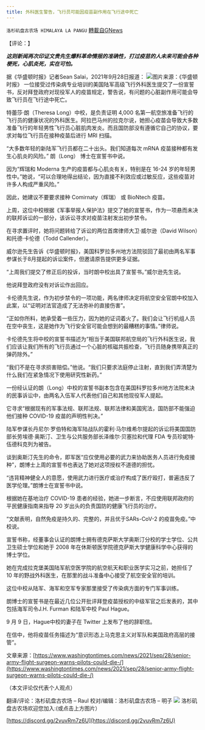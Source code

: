 ```yaml
---
title: 外科医生警告，飞行员可能因疫苗副作用在飞行途中死亡
---
```

`洛杉矶盘古农场 HIMALAYA LA PANGU` [轉載自GNews](https://gnews.org/zh-hans/1567681/)

【评论：】

***这则新闻再次印证文贵先生爆料革命情报的准确性，打过疫苗的人未来可能会各种梗死，心肌炎死，实在可怕。***

据《华盛顿时报》记者Sean Salai，2021年9月28日报道：
![](https://assets.gnews.org/wp-content/uploads/2021/10/2369.png)图片来源：《华盛顿时报》
一位接受过传染病专业培训的美国陆军高级飞行外科医生提交了一份宣誓书，反对拜登政府对现役军人的疫苗规定，警告说，有问题的心脏副作用可能会导致飞行员在飞行途中死亡。

特蕾莎·朗（Theresa Long）中校，是负责证明 4,000 名第一航空旅准备飞行的飞行员的健康状况的外科医生。阿拉巴马州的拉克尔说，她担心疫苗会导致大多数准备飞行的年轻男性飞行员心脏肌肉发炎。而且国防部没有遵循它自己的协议，要求对每位飞行员在接种疫苗后进行 MRI 扫描。

“大多数年轻的新陆军飞行员都在二十出头。我们知道每次 mRNA 疫苗接种都有发生心肌炎的风险。” 朗（Long） 博士在宣誓书中说。

因为“辉瑞和 Moderna 生产的疫苗都与心肌炎有关，特别是在 16-24 岁的年轻男性中。”她说，“可以合理地得出结论，因为直接不利效应或过敏反应，这些疫苗对许多人构成严重风险。”

因此，她建议不要要求接种 Comirnaty（辉瑞） 或 BioNtech 疫苗。

上周，这位中校根据《军事举报人保护法》提交了她的宣誓书，作为一项悬而未决的联邦诉讼的一部分，该诉讼寻求对疫苗注射发出初步禁令。

在寻求置评时，她将问题转给了诉讼的两位首席律师大卫·威尔逊（David Wilson）和托德·卡伦德（Todd Callender）。

威尔逊先生告诉《华盛顿时报》，美国科罗拉多州地方法院驳回了最初由两名军事参谋长于8月提起的诉讼案件，但邀请原告提供更多证据。

“上周我们提交了修正后的投诉，当时朗中校出具了宣誓书。”威尔逊先生说。

他说拜登政府没有对诉讼作出回应。

卡伦德先生说，作为初步禁令的一项功能，两名律师决定将航空安全官朗中校加入此案，以“证明对法官造成了无法弥补的直接伤害”。

“正如你所料，她承受着一些压力，因为她的证词着火了。我们会让飞行机组人员在空中丧生，这是她作为飞行安全官可能会想到的最糟糕的事情。”律师说。

卡伦德先生将中校的宣誓书描述为“相当于美国联邦航空局的飞行外科医生说，我们应该让我们所有的飞行员通过一个心脏的核磁共振检查，飞行员随身携带真正的弹药除外。”

“我们不是在寻求损害赔偿。”他说。“我们只要求法庭停止注射，直到我们弄清楚为什么我们在紧急情况下使用研究性新药。”

一份经认证的朗（Long）中校的宣誓书副本包含在美国科罗拉多州地方法院未决的民事诉讼中，由两名入伍军人代表他们自己和其他现役军人提起。

它寻求“根据现有的军事法规、联邦法规、联邦法律和美国宪法，国防部不能强迫他们接种 COVID-19 疫苗的声明性判决。”

陆军参谋长丹尼尔·罗伯特和海军陆战队的霍利·马尔维希尔提起的诉讼将美国国防部长劳埃德·奥斯汀、卫生与公共服务部长泽维尔·贝塞拉和代理 FDA 专员珍妮特·伍德科克列为被告。

谈到奥斯汀先生的命令，即军医“应仅使用必要的武力来协助医务人员进行免疫接种”，朗博士上周的宣誓书也表达了她对这项授权不道德的担忧。

“违背精神健全人的意愿，使用武力进行医疗或治疗构成了医疗殴打，普遍违反了医学伦理。”朗博士在宣誓书中说。

根据她在基地治疗 COVID-19 患者的经验，她进一步断言，不应使用联邦政府的平民健康指南来指导 20 岁出头的负责国防的健康飞行员的治疗。

“文献表明，自然免疫是持久的、完整的，并且优于SARs-CoV-2 的疫苗免疫。”中校说。

宣誓书称，经董事会认证的朗博士拥有德克萨斯大学奥斯汀分校的学士学位、公共卫生硕士学位和她于 2008 年在休斯顿医学院德克萨斯大学健康科学中心获得的博士学位。

她在完成拉克堡美国陆军航空医学院的航空航天和职业医学实习之前，她担任了 10 年的野战外科医生，在那里的战斗准备中心接受了航空安全官的培训。

这位中校从陆军、海军和空军专家那里接受了传染病方面的专门军事训练。

朗博士的宣誓书是在最近几位公开批评拜登疫苗授权的中级军官之后发表的，其中包括海军司令J.H. Furman 和陆军中校 Paul Hague。

9 月 9 日，Hague中校的妻子在 Twitter 上发布了他的辞职信。

在信中，他将疫苗任务描述为“意识形态上马克思主义对军队和美国政府高层的接管”。

文章来源：[https://www.washingtontimes.com/news/2021/sep/28/senior-army-flight-surgeon-warns-pilots-could-die-/](https://www.washingtontimes.com/news/2021/sep/28/senior-army-flight-surgeon-warns-pilots-could-die-/)

（本文评论仅代表个人观点）

翻译/评论：洛杉矶盘古农场 – Raul
校对/编辑：洛杉矶盘古农场 – 明子
![](https://assets.gnews.org/wp-content/uploads/2021/03/WhatsApp-Image-2021-06-26-at-22.05.30.jpeg)
洛杉矶盘古农场欢迎您加入:(或点击上方图片）

[https://discord.gg/2vuvRm7z6U](https://discord.gg/2vuvRm7z6U)
